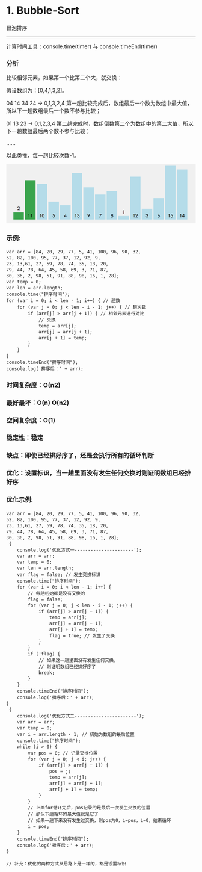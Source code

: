 # 1. Bubble-Sort

冒泡排序

---

计算时间工具：console.time(timer) 与 console.timeEnd(timer)

### 分析

比较相邻元素，如果第一个比第二个大，就交换：

假设数组为：[0,4,1,3,2]。

04 14 34 24 -> 0,1,3,2,4 第一趟比较完成后，数组最后一个数为数组中最大值，所以下一趟数组最后一个数不参与比较；

01 13 23 -> 0,1,2,3,4 第二趟完成时，数组倒数第二个为数组中的第二大值，所以下一趟数组最后两个数不参与比较；

......

以此类推，每一趟比较次数-1。

![图示](./Images/bubble-Sort.gif)

### 示例: 

```
var arr = [84, 20, 29, 77, 5, 41, 100, 96, 90, 32, 
52, 82, 100, 95, 77, 37, 12, 92, 9, 
23, 13,61, 27, 59, 78, 74, 35, 18, 20, 
79, 44, 78, 64, 45, 58, 69, 3, 71, 87, 
30, 36, 2, 98, 51, 91, 88, 98, 16, 1, 28];
var temp = 0;
var len = arr.length;
console.time("排序时间");
for (var i = 0; i < len - 1; i++) { // 趟数
    for (var j = 0; j < len - i - 1; j++) { // 趟次数
        if (arr[j] > arr[j + 1]) { // 相邻元素进行对比
            // 交换
            temp = arr[j];
            arr[j] = arr[j + 1];
            arr[j + 1] = temp;
        }
    }
}
console.timeEnd("排序时间");
console.log('排序后：' + arr);
```

### 时间复杂度：O(n2) 

### 最好最坏：O(n) O(n2)

### 空间复杂度：O(1)

### 稳定性：稳定

### 缺点：即使已经排好序了，还是会执行所有的循环判断

### 优化：设置标识，当一趟里面没有发生任何交换时则证明数组已经排好序

### 优化示例: 

```
var arr = [84, 20, 29, 77, 5, 41, 100, 96, 90, 32, 
52, 82, 100, 95, 77, 37, 12, 92, 9, 
23, 13,61, 27, 59, 78, 74, 35, 18, 20, 
79, 44, 78, 64, 45, 58, 69, 3, 71, 87, 
30, 36, 2, 98, 51, 91, 88, 98, 16, 1, 28];
 {
    console.log('优化方式一----------------------');
    var arr = arr;
    var temp = 0;
    var len = arr.length;
    var flag = false; // 发生交换标识
    console.time("排序时间");
    for (var i = 0; i < len - 1; i++) {
        // 每趟初始都是没有交换的
        flag = false;
        for (var j = 0; j < len - i - 1; j++) {
            if (arr[j] > arr[j + 1]) {
                temp = arr[j];
                arr[j] = arr[j + 1];
                arr[j + 1] = temp;
                flag = true; // 发生了交换
            }
        }
        if (!flag) {
            // 如果这一趟里面没有发生任何交换，
            // 则证明数组已经排好序了
            break;
        }
    }
    console.timeEnd("排序时间");
    console.log('排序后：' + arr);
}
 {
    console.log('优化方式二-----------------------');
    var arr = arr;
    var temp = 0;
    var i = arr.length - 1; // 初始为数组的最后位置
    console.time("排序时间");
    while (i > 0) {
        var pos = 0; // 记录交换位置
        for (var j = 0; j < i; j++) {
            if (arr[j] > arr[j + 1]) {
                pos = j;
                temp = arr[j];
                arr[j] = arr[j + 1];
                arr[j + 1] = temp;
            }
        }
        // 上面for循环完后，pos记录的是最后一次发生交换的位置
        // 那么下趟循环的最大值就是它了
        // 如果一趟下来没有发生过交换，则pos为0，i=pos，i=0，结束循环
        i = pos;
    }
    console.timeEnd("排序时间");
    console.log('排序后：' + arr);
}

// 补充：优化的两种方式从思路上是一样的，都是设置标识
```
